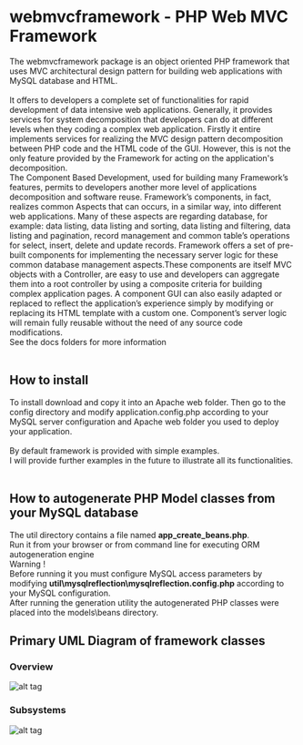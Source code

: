 # webmvcframework - PHP Web MVC Framework
The webmvcframework package is an object oriented PHP framework that uses MVC architectural design pattern for building web applications with MySQL database and HTML.<br><br>
It offers to developers a complete set of functionalities for rapid development of data intensive web applications. Generally, it provides services for system decomposition that developers can do at different levels when they coding a complex web application. Firstly it entire implements services for realizing the MVC design pattern decomposition between PHP code and the HTML code of the GUI. However, this is not the only feature provided by the Framework for acting on the application's decomposition.<br>
The Component Based Development, used for building many Framework’s features, permits to developers another more level of applications decomposition and software reuse. Framework’s components, in fact, realizes common Aspects that can occurs, in a similar way, into different web applications. Many of these aspects are regarding database, for example: data listing, data listing and sorting, data listing and filtering, data listing and pagination, record management and common table’s operations for select, insert, delete and update records. Framework offers a set of pre-built components for implementing the necessary server logic for these common database management aspects.These components are itself MVC objects with a Controller, are easy to use and developers can aggregate them into a root controller by using a composite criteria for building complex application pages. A component GUI can also easily adapted or replaced to reflect the application’s experience simply by modifying or replacing its HTML template with a custom one. Component’s server logic will remain fully reusable without the need of any source code modifications.<br>
See the docs folders for more information<br/><br/>
## How to install
To install download and copy it into an Apache web folder. Then go to the config directory and modify application.config.php according to your MySQL server configuration and Apache web folder you used to deploy your application.<br/><br/>
By default framework is provided with simple examples.<br>
I will provide further examples in the future to illustrate all its functionalities.<br/><br/>
## How to autogenerate PHP Model classes from your MySQL database
The util directory contains a file named <strong>app_create_beans.php</strong>. <br>
Run it from your browser or from command line for executing ORM autogeneration engine<br>
Warning ! <br>
Before running it you must configure MySQL access parameters by modifying <strong>util\mysqlreflection\mysqlreflection.config.php</strong> according to your MySQL configuration.<br>
After running the generation utility the autogenerated PHP classes were placed into the models\beans directory.
## Primary UML Diagram of framework classes
### Overview
![alt tag](https://raw.githubusercontent.com/rcarvello/webmvcframework/master/docs/framework.png)
### Subsystems
![alt tag](https://raw.githubusercontent.com/rcarvello/webmvcframework/master/docs/MVC_0_framework.png)


